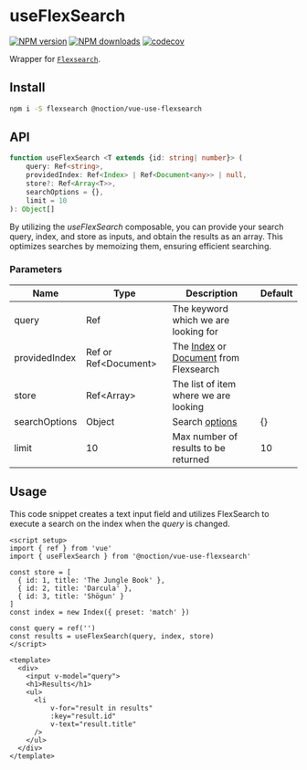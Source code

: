 # useFlexSearch

[![NPM version](https://img.shields.io/npm/v/@noction/vue-use-flexsearch.svg?style=flat)](https://npmjs.com/package/@noction/vue-use-flexsearch)
[![NPM downloads](https://img.shields.io/npm/dm/@noction/vue-use-flexsearch.svg?style=flat)](https://npmjs.com/package/@noction/vue-use-flexsearch)
[![codecov](https://codecov.io/gh/Noction/vue-use-flexsearch/branch/main/graph/badge.svg?token=C5NGW1BC2N)](https://codecov.io/gh/Noction/vue-use-flexsearch)

Wrapper for [`Flexsearch`](https://github.com/nextapps-de/flexsearch).

## Install 

```bash
npm i -S flexsearch @noction/vue-use-flexsearch
```

## API

```ts
function useFlexSearch <T extends {id: string| number}> (
    query: Ref<string>,
    providedIndex: Ref<Index> | Ref<Document<any>> | null,
    store?: Ref<Array<T>>,
    searchOptions = {},
    limit = 10
): Object[]
```

By utilizing the _useFlexSearch_ composable, you can provide your search query, index, and store as inputs, and obtain the results as an array. This optimizes searches by memoizing them, ensuring efficient searching.

### Parameters

| Name          | Type                             | Description                                                                                                                                            | Default |
|---------------|----------------------------------|--------------------------------------------------------------------------------------------------------------------------------------------------------|---------|
| query         | Ref<string>                      | The keyword which we are looking for                                                                                                                   |         |
| providedIndex | Ref<Index> or Ref<Document<any>> | The [Index](https://github.com/nextapps-de/flexsearch#index.add) or [Document](https://github.com/nextapps-de/flexsearch#document.add) from Flexsearch |         |
| store         | Ref<Array<T>>                    | The list of item where we are looking                                                                                                                  |         |
| searchOptions | Object                           | Search [options](https://github.com/nextapps-de/flexsearch#search-options)                                                                             | {}      |
| limit         | 10                               | Max number of results to be returned                                                                                                                   | 10      |


## Usage

This code snippet creates a text input field and utilizes FlexSearch to execute a search on the index when the _query_ is changed.

```vue
<script setup>
import { ref } from 'vue'
import { useFlexSearch } from '@noction/vue-use-flexsearch'
    
const store = [
  { id: 1, title: 'The Jungle Book' },
  { id: 2, title: 'Darcula' },
  { id: 3, title: 'Shōgun' }
]
const index = new Index({ preset: 'match' })

const query = ref('')
const results = useFlexSearch(query, index, store)
</script>

<template>
  <div>
    <input v-model="query">
    <h1>Results</h1>
    <ul>
      <li
          v-for="result in results"
          :key="result.id"
          v-text="result.title"
      />
    </ul>
  </div>
</template>
```
